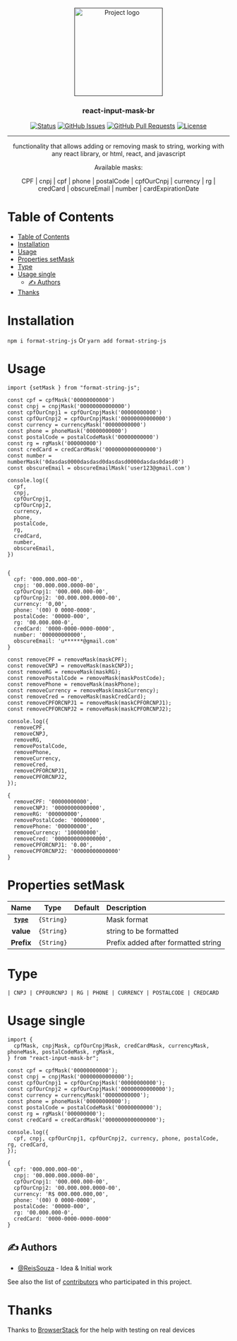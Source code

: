 <p align="center">
  <a href="" rel="noopener">
 <img width=200px height=200px src="https://i.imgur.com/6wj0hh6.jpg" alt="Project logo"></a>
</p>

<h3 align="center">react-input-mask-br</h3>

<div align="center">

[![Status](https://img.shields.io/badge/status-active-success.svg)]()
[![GitHub Issues](https://img.shields.io/github/issues/ReisSouza/mask-Input-react-ptbr.svg)](https://github.com/ReisSouza/mask-Input-react-ptbr/issues)
[![GitHub Pull Requests](https://img.shields.io/github/issues-pr/ReisSouza/mask-Input-react-ptbr.svg)](https://github.com/ReisSouza/mask-Input-react-ptbr/pulls)
[![License](https://img.shields.io/badge/license-MIT-blue.svg)](/LICENSE)

</div>

---

<p align="center"> 
functionality that allows adding or removing mask to string, working with any react library, or html, react, and javascript</p>
<p align="center"> Available masks:</p>
<p align="center">CPF
  | cnpj
  | cpf
  | phone
  | postalCode
  | cpfOurCnpj
  | currency
  | rg
  | credCard
  | obscureEmail
  | number
  | cardExpirationDate
</p>



# Table of Contents
- [Table of Contents](#table-of-contents)
- [Installation](#installation)
- [Usage](#usage)
- [Properties setMask](#properties-setmask)
- [Type](#type)
- [Usage single](#usage-single)
  - [✍️ Authors ](#️-authors-)
- [Thanks](#thanks)



# Installation
```npm i format-string-js```  Or  ```yarn add format-string-js```

# Usage

```
import {setMask } from "format-string-js";

const cpf = cpfMask('00000000000')
const cnpj = cnpjMask('00000000000000')
const cpfOurCnpj1 = cpfOurCnpjMask('00000000000')
const cpfOurCnpj2 = cpfOurCnpjMask('00000000000000')
const currency = currencyMask('00000000000')
const phone = phoneMask('00000000000')
const postalCode = postalCodeMask('00000000000')
const rg = rgMask('000000000')
const credCard = credCardMask('0000000000000000')
const number = numberMask('0dasdas0000dasdasd0dasdasd0000dasdas0dasd0')
const obscureEmail = obscureEmailMask('user123@gmail.com')

console.log({
  cpf,
  cnpj,
  cpfOurCnpj1,
  cpfOurCnpj2,
  currency,
  phone,
  postalCode,
  rg,
  credCard,
  number,
  obscureEmail,
})


{
  cpf: '000.000.000-00',
  cnpj: '00.000.000.0000-00',
  cpfOurCnpj1: '000.000.000-00',
  cpfOurCnpj2: '00.000.000.0000-00',
  currency: '0,00',
  phone: '(00) 0 0000-0000',
  postalCode: '00000-000',
  rg: '00.000.000-0',
  credCard: '0000-0000-0000-0000',
  number: '000000000000',
  obscureEmail: 'u******@gmail.com'
}

const removeCPF = removeMask(maskCPF);
const removeCNPJ = removeMask(maskCNPJ);
const removeRG = removeMask(maskRG);
const removePostalCode = removeMask(maskPostCode);
const removePhone = removeMask(maskPhone);
const removeCurrency = removeMask(maskCurrency);
const removeCred = removeMask(maskCredCard);
const removeCPFORCNPJ1 = removeMask(maskCPFORCNPJ1);
const removeCPFORCNPJ2 = removeMask(maskCPFORCNPJ2);

console.log({
  removeCPF,
  removeCNPJ,
  removeRG,
  removePostalCode,
  removePhone,
  removeCurrency,
  removeCred,
  removeCPFORCNPJ1,
  removeCPFORCNPJ2,
});

{
  removeCPF: '00000000000',
  removeCNPJ: '00000000000000',
  removeRG: '000000000',
  removePostalCode: '00000000',
  removePhone: '000000000',
  removeCurrency: '100000000',
  removeCred: '0000000000000000',
  removeCPFORCNPJ1: '0.00',
  removeCPFORCNPJ2: '00000000000000'
}

```

# Properties setMask
|                           Name                            |               Type                | Default | Description |
|        :-----------------------------------------:        |    :-------------------------:    | :-----: | :--------------------------------------------------------------------- |
|                    **[`type`](#type)**                    |            `{String}`             |         | Mask format |
|                          **value**                        |            `{String}`             |         | string to be formatted |
|                         **Prefix**                        |            `{String}`             |         | Prefix added after formatted string


# Type

```
| CNPJ | CPFOURCNPJ | RG | PHONE | CURRENCY | POSTALCODE | CREDCARD
```

# Usage single

```
import {
  cpfMask, cnpjMask, cpfOurCnpjMask, credCardMask, currencyMask, phoneMask, postalCodeMask, rgMask,
} from "react-input-mask-br";

const cpf = cpfMask('00000000000');
const cnpj = cnpjMask('00000000000000');
const cpfOurCnpj1 = cpfOurCnpjMask('00000000000');
const cpfOurCnpj2 = cpfOurCnpjMask('00000000000000');
const currency = currencyMask('00000000000');
const phone = phoneMask('00000000000');
const postalCode = postalCodeMask('00000000000');
const rg = rgMask('000000000');
const credCard = credCardMask('0000000000000000');

console.log({
  cpf, cnpj, cpfOurCnpj1, cpfOurCnpj2, currency, phone, postalCode, rg, credCard,
});

{
  cpf: '000.000.000-00',
  cnpj: '00.000.000.0000-00',
  cpfOurCnpj1: '000.000.000-00',
  cpfOurCnpj2: '00.000.000.0000-00',
  currency: 'R$ 000.000.000,00',
  phone: '(00) 0 0000-0000',
  postalCode: '00000-000',
  rg: '00.000.000-0',
  credCard: '0000-0000-0000-0000'
}
```

## ✍️ Authors <a name = "authors"></a>

- [@ReisSouza](https://github.com/ReisSouza) - Idea & Initial work

See also the list of [contributors](https://https://github.com/ReisSouza) who participated in this project.


# Thanks
Thanks to [BrowserStack](https://www.browserstack.com/) for the help with testing on real devices
